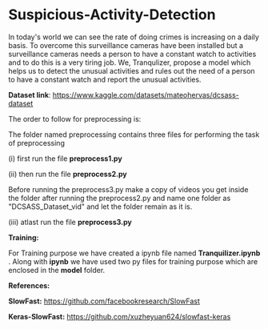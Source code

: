 # Suspicious-Activity-Detection

In today's world we can see the rate of doing crimes is increasing on a daily basis. To overcome this surveillance cameras have been installed but a surveillance cameras needs a person to have a constant watch to activities and to do this is a very tiring job. We, Tranqulizer, propose a model which helps us to detect the unusual activities and rules out the need of a person to have a constant watch and report the unusual activities.

**Dataset link**: https://www.kaggle.com/datasets/mateohervas/dcsass-dataset

The order to follow for preprocessing is:

  The folder named preprocessing contains three files for performing the task of preprocessing
  
(i) first run the file **preprocess1.py**

(ii) then run the file **preprocess2.py**

Before running the preprocess3.py make a copy of videos you get inside the folder after running the preprocess2.py and name one folder as "DCSASS_Dataset_vid" and let the folder remain as it is.

(iii) atlast run the file **preprocess3.py**

**Training:**

For Training purpose we have created a ipynb file named **Tranquilizer.ipynb** . Along with **ipynb** we have used two py files for training purpose which are enclosed in the **model** folder.

**References:**

**SlowFast:** https://github.com/facebookresearch/SlowFast 

**Keras-SlowFast:** https://github.com/xuzheyuan624/slowfast-keras
